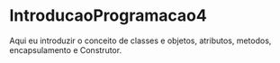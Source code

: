# IntroducaoProgramacao4
Aqui eu introduzir o conceito de classes e objetos, atributos, metodos, encapsulamento e Construtor.
